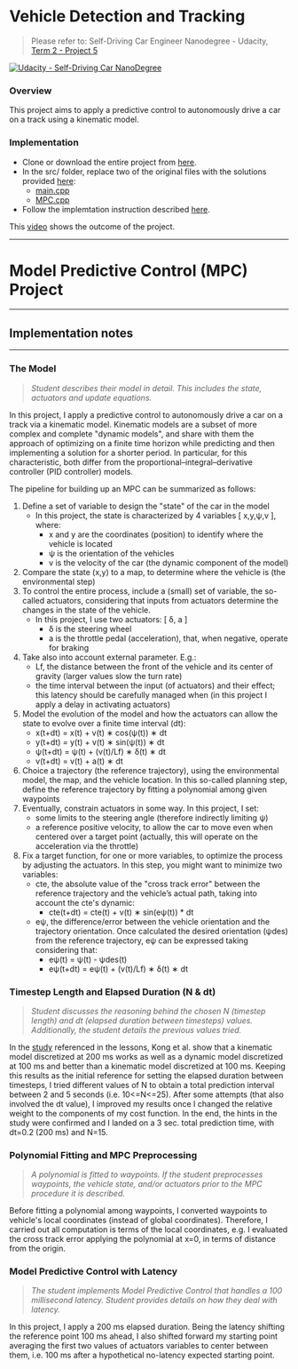 # Vehicle Detection and Tracking
> Please refer to: Self-Driving Car Engineer Nanodegree - Udacity, [Term 2 - Project 5](https://github.com/udacity/CarND-MPC-Project)

[![Udacity - Self-Driving Car NanoDegree](https://s3.amazonaws.com/udacity-sdc/github/shield-carnd.svg)](http://www.udacity.com/drive)


### Overview
This project aims to apply a predictive control to autonomously drive a car on a track using a kinematic model.

### Implementation

* Clone or download the entire project from [here](https://github.com/udacity/CarND-MPC-Project). 
* In the src/ folder, replace two of the original files with the solutions provided [here](https://github.com/piscab/Model-Predictive-Control/blob/master/):
    - [main.cpp](https://github.com/piscab/Model-Predictive-Control/blob/master/main.cpp)
    - [MPC.cpp](https://github.com/piscab/Model-Predictive-Control/blob/master/MPC.cpp)
* Follow the implemtation instruction described [here](https://github.com/udacity/CarND-MPC-Project/blob/master/README.md).  

This [video](https://vimeo.com/223588171) shows the outcome of the project.   


---

# Model Predictive Control (MPC) Project

---
## Implementation notes 
---
### The Model  

> _Student describes their model in detail. This includes the state, actuators and update equations._  

In this project, I apply a predictive control to autonomously drive a car on a track via a kinematic model. Kinematic models are a subset of more complex and complete "dynamic models", and share with them the approach of optimizing on a finite time horizon while predicting and then implementing a solution for a shorter period. In particular, for this characteristic, both differ from the proportional–integral–derivative controller (PID controller) models. 

The pipeline for building up an MPC can be summarized as follows:

1. Define a set of variable to design the "state" of the car in the model
   * In this project, the state is characterized by 4 variables [ x,y,ψ,v ], where:  
        - x and y are the coordinates (position) to identify where the vehicle is located
        - ψ is the orientation of the vehicles
        - v is the velocity of the car (the dynamic component of the model)
2. Compare the state (x,y) to a map, to determine where the vehicle is (the environmental step)
3. To control the entire process, include a (small) set of variable, the so-called actuators, considering that inputs from actuators determine the changes in the state of the vehicle. 
    * In this project, I use two actuators: [ δ, a ]
        - δ is the steering wheel 
        - a is the throttle pedal (acceleration), that, when negative, operate for braking   
4. Take also into account external parameter. E.g.:
     * Lf, the distance between the front of the vehicle and its center of gravity (larger values slow the turn rate)
     * the time interval between the input (of actuators) and their effect; this latency should be carefully managed when (in this project I apply a delay in activating actuators)
5. Model the evolution of the model and how the actuators can allow the state to evolve over a finite time interval (dt):
    * x(t+dt) = x(t) + v(t) ∗ cos(ψ(t)) ∗ dt 
    * y(t+dt) = y(t) + v(t) ∗ sin(ψ(t)) ∗ dt 
    * ψ(t+dt) = ψ(t) + (v(t)/Lf) ∗ δ(t) ∗ dt 
    * v(t+dt) = v(t) + a(t) ∗ dt
5. Choice a trajectory (the reference trajectory), using the environmental model, the map, and the vehicle location. In this so-called planning step, define the reference trajectory by  fitting a polynomial among given waypoints 
6. Eventually, constrain actuators in some way. In this project, I set:
    * some limits to the steering angle (therefore indirectly limiting ψ) 
    * a reference positive velocity, to allow the car to move even when centered over a target point (actually, this will operate on the acceleration via the throttle)
7. Fix a target function, for one or more variables, to optimize the process by adjusting the actuators. In this step, you might want to minimize two variables:  
    * cte, the absolute value of the "cross track error" between the reference trajectory and the vehicle’s actual path, taking into account the cte's dynamic:
        - cte(t+dt) = cte(t) + v(t) ∗ sin(eψ(t)) * dt    
    * eψ, the difference/error between the vehicle orientation and the trajectory orientation. Once calculated the desired orientation (ψdes) from the reference trajectory, eψ can be expressed taking considering that:
        - eψ(t) = ψ(t) - ψdes(t)
        - eψ(t+dt) = eψ(t) + (v(t)/Lf) ∗ δ(t) ∗ dt
        
        
### Timestep Length and Elapsed Duration (N & dt)  

> _Student discusses the reasoning behind the chosen N (timestep length) and dt (elapsed duration between timesteps) values. Additionally, the student details the previous values tried._  

In the [study](http://www.me.berkeley.edu/~frborrel/pdfpub/IV_KinematicMPC_jason.pdf) referenced in the lessons, Kong et al. show that a kinematic model discretized at 200 ms works as well as a dynamic model discretized at 100 ms and better than a kinematic model discretized at 100 ms. Keeping this results as the initial reference for setting the elapsed duration between timesteps, I tried different values of N to obtain a total prediction interval between 2 and 5 seconds (i.e. 10<=N<=25). After some attempts (that also involved the dt value), I improved my results once I changed the relative weight to the components of my cost function. In the end, the hints in the study were confirmed and I landed on a 3 sec. total prediction time, with dt=0.2 (200 ms) and N=15. 

### Polynomial Fitting and MPC Preprocessing 

> _A polynomial is fitted to waypoints. If the student preprocesses waypoints, the vehicle state, and/or actuators prior to the MPC procedure it is described._  

Before fitting a polynomial among waypoints, I converted waypoints to vehicle's local coordinates (instead of global coordinates). Therefore, I carried out all computation is terms of the local coordinates, e.g. I evaluated the cross track error applying the polynomial at x=0, in terms of distance from the origin.


### Model Predictive Control with Latency 

> _The student implements Model Predictive Control that handles a 100 millisecond latency. Student provides details on how they deal with latency._  

In this project, I apply a 200 ms elapsed duration. Being the latency shifting the reference point 100 ms ahead, I also shifted forward my starting point averaging the first two values of actuators variables to center between them, i.e. 100 ms after a hypothetical no-latency expected starting point.  



